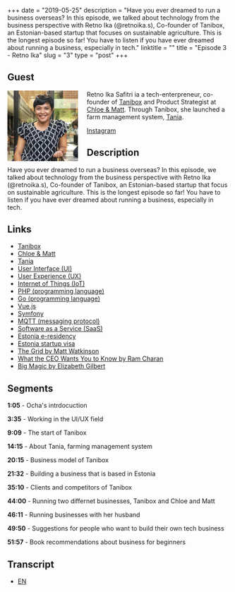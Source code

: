 +++
date = "2019-05-25"
description = "Have you ever dreamed to run a business overseas? In this episode, we talked about technology from the business perspective with Retno Ika (@retnoika.s), Co-founder of Tanibox, an  Estonian-based startup that focuses on sustainable agriculture. This is the longest episode so far! You have to listen if you have ever dreamed about running a business, especially in tech."
linktitle = ""
title = "Episode 3 - Retno Ika"
slug = "3"
type = "post"
+++

## Guest
<img style="float: left; width: 160px; margin-right: 20px;" src="/img/ep3.jpg">

Retno Ika Safitri ia a tech-enterpreneur, co-founder of [Tanibox](https://tanibox.com/) and Product Strategist at [Chloe & Matt](https://chloematt.com/). Through Tanibox, she launched a farm management system, [Tania](https://github.com/Tanibox/tania-core).

[Instagram](https://www.instagram.com/retnoika.s/)

## Description
Have you ever dreamed to run a business overseas? In this episode, we talked about technology from the business perspective with Retno Ika (@retnoika.s), Co-founder of Tanibox, an Estonian-based startup that focus on sustainable agriculture. This is the longest episode so far! You have to listen if you have ever dreamed about running a business, especially in tech.

<div class="audioplayer">
    <audio>
        <source src="https://d3ctxlq1ktw2nl.cloudfront.net/staging/2019-4-25/15870493-44100-2-a5cdcb20156c6.m4a" type="audio/mp4" rel="preload" as="audio">
    </audio>
</div>

## Links
- [Tanibox](https://tanibox.com/)
- [Chloe & Matt](https://chloematt.com/)
- [Tania](https://github.com/Tanibox/tania-core)
- [User Interface (UI)](https://en.wikipedia.org/wiki/User_interface)
- [User Experience (UX)](https://www.nngroup.com/articles/definition-user-experience/)
- [Internet of Things (IoT)](https://www.wired.co.uk/article/internet-of-things-what-is-explained-iot)
- [PHP (programming language)](https://php.net/)
- [Go (programming language)](https://golang.org/)
- [Vue.js](https://vuejs.org/)
- [Symfony](https://symfony.com/)
- [MQTT (messaging protocol)](http://mqtt.org/)
- [Software as a Service (SaaS)](https://en.wikipedia.org/wiki/Software_as_a_service)
- [Estonia e-residency](https://e-estonia.com/solutions/e-identity/e-residency/)
- [Estonia startup visa](https://www.startupestonia.ee/)
- [The Grid by Matt Watkinson](https://www.amazon.com/Grid-Decision-Making-Every-Business-Including/dp/1847941877)
- [What the CEO Wants You to Know by Ram Charan](https://www.amazon.com/What-CEO-Wants-You-Know/dp/0609608398)
- [Big Magic by Elizabeth Gilbert](https://www.amazon.com/Big-Magic-Creative-Living-Beyond/dp/1594634726)


## Segments
**1:05** - Ocha's intrdocuction

**3:35** - Working in the UI/UX field

**9:09** - The start of Tanibox

**14:15** - About Tania, farming management system

**20:15** - Business model of Tanibox

**21:32** - Building a business that is based in Estonia

**35:10** - Clients and competitors of Tanibox

**44:00** - Running two differnet businesses, Tanibox and Chloe and Matt

**46:11** - Running businesses with her husband

**49:50** - Suggestions for people who want to build their own tech business

**51:57** - Book recommendations about business for beginners

## Transcript
- [EN](transcript)